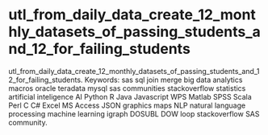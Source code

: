# utl_from_daily_data_create_12_monthly_datasets_of_passing_students_and_12_for_failing_students
utl_from_daily_data_create_12_monthly_datasets_of_passing_students_and_12_for_failing_students.  Keywords: sas sql join merge big data analytics macros oracle teradata mysql sas communities stackoverflow statistics artificial inteligence AI Python R Java Javascript WPS Matlab SPSS Scala Perl C C# Excel MS Access JSON graphics maps NLP natural language processing machine learning igraph DOSUBL DOW loop stackoverflow SAS community.
